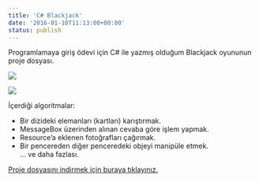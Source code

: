 ```yaml
---
title: 'C# Blackjack'
date: '2016-01-10T11:13:00+00:00'
status: publish
---
```

Programlamaya giriş ödevi için C# ile yazmış olduğum Blackjack oyununun proje dosyası.

[![](https://2.bp.blogspot.com/-dkW0VJmqXZA/VpI76Bd-WtI/AAAAAAAAAFw/bNki-CozYFI/s320/Ro6B7R.png#mid)](http://2.bp.blogspot.com/-dkW0VJmqXZA/VpI76Bd-WtI/AAAAAAAAAFw/bNki-CozYFI/s1600/Ro6B7R.png)

[![](https://2.bp.blogspot.com/-Py2QVOTn52w/VpI75hsR3FI/AAAAAAAAAFs/s1p5clkaop8/s320/pBY9Za.png#mid)](http://2.bp.blogspot.com/-Py2QVOTn52w/VpI75hsR3FI/AAAAAAAAAFs/s1p5clkaop8/s1600/pBY9Za.png)

İçerdiği algoritmalar:  
* Bir dizideki elemanları (kartları) karıştırmak.  
* MessageBox üzerinden alınan cevaba göre işlem yapmak.  
* Resource’a eklenen fotoğrafları çağırmak.  
* Bir pencereden diğer penceredeki objeyi manipüle etmek.  
… ve daha fazlası.

[Proje dosyasını indirmek için buraya tıklayınız.](https://drive.google.com/file/d/0B01T_59j7QNeYUdWaS1ZSVNQWU0/view?usp=sharing)